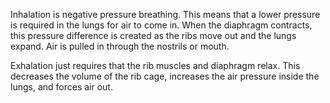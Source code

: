 Inhalation is negative pressure breathing. This means that a lower pressure is required in
the lungs for air to come in. When the diaphragm contracts, this pressure difference is
created as the ribs move out and the lungs expand. Air is pulled in through the nostrils or
mouth.


Exhalation just requires that the rib muscles and diaphragm relax. This decreases the
volume of the rib cage, increases the air pressure inside the lungs, and forces air out.